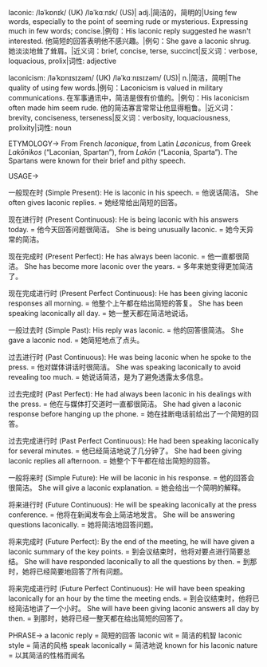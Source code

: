 laconic: /ləˈkɒnɪk/ (UK) /ləˈkɑːnɪk/ (US)| adj.|简洁的，简明的|Using few words, especially to the point of seeming rude or mysterious.  Expressing much in few words; concise.|例句：His laconic reply suggested he wasn't interested. 他简短的回答表明他不感兴趣。|例句：She gave a laconic shrug. 她淡淡地耸了耸肩。|近义词：brief, concise, terse, succinct|反义词：verbose, loquacious, prolix|词性: adjective

laconicism: /ləˈkɒnɪsɪzəm/ (UK) /ləˈkɑːnɪsɪzəm/ (US)| n.|简洁，简明|The quality of using few words.|例句：Laconicism is valued in military communications.  在军事通讯中，简洁是很有价值的。|例句：His laconicism often made him seem rude. 他的简洁寡言常常让他显得粗鲁。|近义词：brevity, conciseness, terseness|反义词：verbosity, loquaciousness, prolixity|词性: noun

ETYMOLOGY->
From French *laconique*, from Latin *Laconicus*, from Greek *Lakōnikos* (“Laconian, Spartan”), from *Lakōn* (“Laconia, Sparta”).  The Spartans were known for their brief and pithy speech.

USAGE->

一般现在时 (Simple Present):
He is laconic in his speech. = 他说话简洁。
She often gives laconic replies. = 她经常给出简短的回答。

现在进行时 (Present Continuous):
He is being laconic with his answers today. = 他今天回答问题很简洁。
She is being unusually laconic. = 她今天异常的简洁。

现在完成时 (Present Perfect):
He has always been laconic. = 他一直都很简洁。
She has become more laconic over the years. = 多年来她变得更加简洁了。

现在完成进行时 (Present Perfect Continuous):
He has been giving laconic responses all morning. = 他整个上午都在给出简短的答复。
She has been speaking laconically all day. = 她一整天都在简洁地说话。

一般过去时 (Simple Past):
His reply was laconic. = 他的回答很简洁。
She gave a laconic nod. = 她简短地点了点头。

过去进行时 (Past Continuous):
He was being laconic when he spoke to the press. = 他对媒体讲话时很简洁。
She was speaking laconically to avoid revealing too much. = 她说话简洁，是为了避免透露太多信息。

过去完成时 (Past Perfect):
He had always been laconic in his dealings with the press. = 他在与媒体打交道时一直都很简洁。
She had given a laconic response before hanging up the phone. =  她在挂断电话前给出了一个简短的回答。

过去完成进行时 (Past Perfect Continuous):
He had been speaking laconically for several minutes. = 他已经简洁地说了几分钟了。
She had been giving laconic replies all afternoon. = 她整个下午都在给出简短的回答。

一般将来时 (Simple Future):
He will be laconic in his response. = 他的回答会很简洁。
She will give a laconic explanation. = 她会给出一个简明的解释。

将来进行时 (Future Continuous):
He will be speaking laconically at the press conference. = 他将在新闻发布会上简洁地发言。
She will be answering questions laconically. = 她将简洁地回答问题。

将来完成时 (Future Perfect):
By the end of the meeting, he will have given a laconic summary of the key points. = 到会议结束时，他将对要点进行简要总结。
She will have responded laconically to all the questions by then. = 到那时，她将已经简要地回答了所有问题。

将来完成进行时 (Future Perfect Continuous):
He will have been speaking laconically for an hour by the time the meeting ends. = 到会议结束时，他将已经简洁地讲了一个小时。
She will have been giving laconic answers all day by then. = 到那时，她将已经一整天都在给出简短的回答了。


PHRASE->
a laconic reply = 简短的回答
laconic wit = 简洁的机智
laconic style = 简洁的风格
speak laconically = 简洁地说
known for his laconic nature = 以其简洁的性格而闻名
